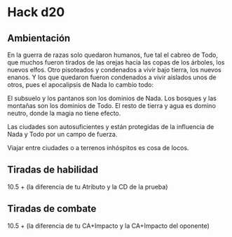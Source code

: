 
# Hack d20
## Ambientación
En la guerra de razas solo quedaron humanos, fue tal el cabreo de Todo, que muchos fueron tirados de las orejas hacia las copas de los árboles, los nuevos elfos. Otro pisoteados y condenados a vivir bajo tierra, los nuevos enanos. Y los que quedaron fueron condenados a vivir aislados unos de otros, pues el apocalipsis de Nada lo cambio todo:

El subsuelo y los pantanos son los dominios de Nada. Los bosques y las montañas son los dominios de Todo. El resto de tierra y agua es domino neutro, donde la magia no tiene efecto.

Las ciudades son autosuficientes y están protegidas de la influencia de Nada y Todo por un campo de fuerza.

Viajar entre ciudades o a terrenos inhóspitos es cosa de locos.

## Tiradas de habilidad
10.5 + (la diferencia de tu Atributo y la CD de la prueba)

## Tiradas de combate
10.5 + (la diferencia de tu CA+Impacto y la CA+Impacto del oponente)
